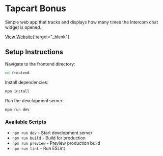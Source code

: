 # Tapcart Bonus

Simple web app that tracks and displays how many times the Intercom chat widget is opened. 

[View Website](https://tapcart-demo.onrender.com){:target="_blank"}

## Setup Instructions

Navigate to the frontend directory:
```bash
cd frontend
```

Install dependencies:
```bash
npm install
```

Run the development server:
```bash
npm run dev
```

### Available Scripts

- `npm run dev` - Start development server
- `npm run build` - Build for production
- `npm run preview` - Preview production build
- `npm run lint` - Run ESLint

